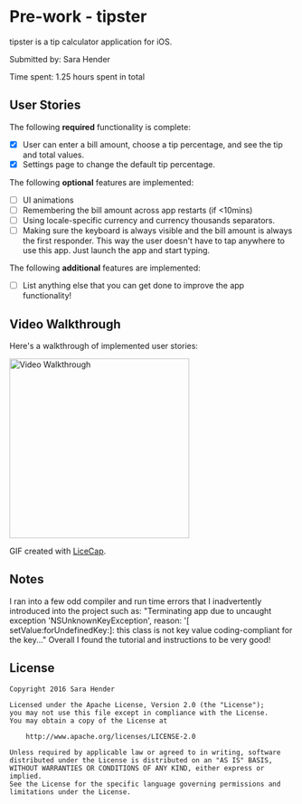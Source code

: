 # Pre-work - tipster

tipster is a tip calculator application for iOS.

Submitted by: Sara Hender

Time spent: 1.25 hours spent in total

## User Stories

The following **required** functionality is complete:

* [X] User can enter a bill amount, choose a tip percentage, and see the tip and total values.
* [X] Settings page to change the default tip percentage.

The following **optional** features are implemented:
* [ ] UI animations
* [ ] Remembering the bill amount across app restarts (if <10mins)
* [ ] Using locale-specific currency and currency thousands separators.
* [ ] Making sure the keyboard is always visible and the bill amount is always the first responder. This way the user doesn't have to tap anywhere to use this app. Just launch the app and start typing.

The following **additional** features are implemented:

- [ ] List anything else that you can get done to improve the app functionality!

## Video Walkthrough 

Here's a walkthrough of implemented user stories:

<img src='http://i.imgur.com/Rptmwwk.png' title='Video Walkthrough' width='318' alt='Video Walkthrough' />

GIF created with [LiceCap](http://www.cockos.com/licecap/).

## Notes

I ran into a few odd compiler and run time errors that I inadvertently introduced into the project such as:
  "Terminating app due to uncaught exception 'NSUnknownKeyException', 
  reason: '[ setValue:forUndefinedKey:]: this class is not key value 
  coding-compliant for the key..."
Overall I found the tutorial and instructions to be very good!

## License

    Copyright 2016 Sara Hender

    Licensed under the Apache License, Version 2.0 (the "License");
    you may not use this file except in compliance with the License.
    You may obtain a copy of the License at

        http://www.apache.org/licenses/LICENSE-2.0

    Unless required by applicable law or agreed to in writing, software
    distributed under the License is distributed on an "AS IS" BASIS,
    WITHOUT WARRANTIES OR CONDITIONS OF ANY KIND, either express or implied.
    See the License for the specific language governing permissions and
    limitations under the License.
